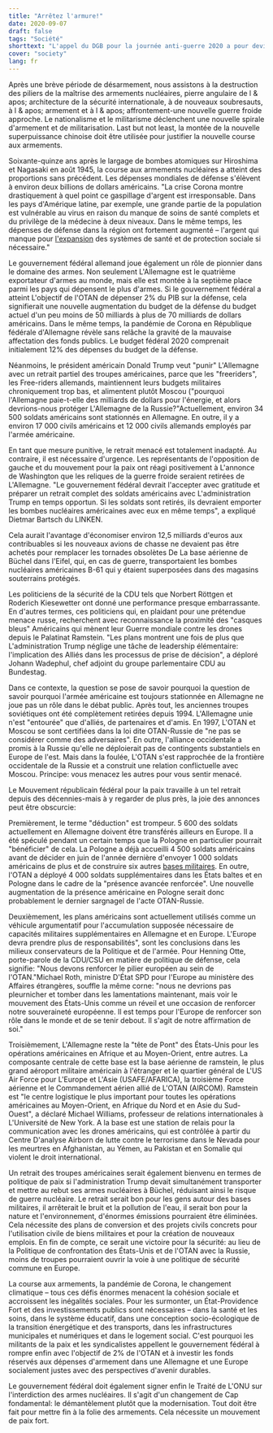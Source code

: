 ```yaml
---
title: "Arrêtez l'armure!"
date: 2020-09-07
draft: false
tags: "Société"
shorttext: "L'appel du DGB pour la journée anti-guerre 2020 a pour devise: plus jamais la guerre! Investissez dans l'avenir plutôt que dans la mise à niveau!"
cover: "society"
lang: fr
---
```


Après une brève période de désarmement, nous assistons à la destruction des piliers de la maîtrise des armements nucléaires, pierre angulaire de l & apos; architecture de la sécurité internationale, à de nouveaux soubresauts, à l & apos; armement et à l & apos; affrontement-une nouvelle guerre froide approche. Le nationalisme et le militarisme déclenchent une nouvelle spirale d'armement et de militarisation. Last but not least, la montée de la nouvelle superpuissance chinoise doit être utilisée pour justifier la nouvelle course aux armements.

Soixante-quinze ans après le largage de bombes atomiques sur Hiroshima et Nagasaki en août 1945, la course aux armements nucléaires a atteint des proportions sans précédent. Les dépenses mondiales de défense s'élèvent à environ deux billions de dollars américains. "La crise Corona montre drastiquement à quel point ce gaspillage d'argent est irresponsable. Dans les pays d'Amérique latine, par exemple, une grande partie de la population est vulnérable au virus en raison du manque de soins de santé complets et du privilège de la médecine à deux niveaux. Dans le même temps, les dépenses de défense dans la région ont fortement augmenté – l'argent qui manque pour [l'expansion](https://www.dgb.de/termine/++co++4a4bba86-f144-11e7-8351-52540088cada "Aufruf des Deutschen Gewerkschaftsbundes zum Antikriegstag 2020") des systèmes de santé et de protection sociale si nécessaire."

Le gouvernement fédéral allemand joue également un rôle de pionnier dans le domaine des armes. Non seulement L'Allemagne est le quatrième exportateur d'armes au monde, mais elle est montée à la septième place parmi les pays qui dépensent le plus d'armes. Si le gouvernement fédéral a atteint L'objectif de l'OTAN de dépenser 2% du PIB sur la défense, cela signifierait une nouvelle augmentation du budget de la défense du budget actuel d'un peu moins de 50 milliards à plus de 70 milliards de dollars américains. Dans le même temps, la pandémie de Corona en République fédérale d'Allemagne révèle sans relâche la gravité de la mauvaise affectation des fonds publics. Le budget fédéral 2020 comprenait initialement 12% des dépenses du budget de la défense.

Néanmoins, le président américain Donald Trump veut "punir" L'Allemagne avec un retrait partiel des troupes américaines, parce que les "freeriders", les Free-riders allemands, maintiennent leurs budgets militaires chroniquement trop bas, et alimentent plutôt Moscou ("pourquoi l'Allemagne paie-t-elle des milliards de dollars pour l'énergie, et alors devrions-nous protéger L'Allemagne de la Russie?"Actuellement, environ 34 500 soldats américains sont stationnés en Allemagne. En outre, il y a environ 17 000 civils américains et 12 000 civils allemands employés par l'armée américaine.

En tant que mesure punitive, le retrait menacé est totalement inadapté. Au contraire, il est nécessaire d'urgence. Les représentants de l'opposition de gauche et du mouvement pour la paix ont réagi positivement à L'annonce de Washington que les reliques de la guerre froide seraient retirées de L'Allemagne. "Le gouvernement fédéral devrait l'accepter avec gratitude et préparer un retrait complet des soldats américains avec L'administration Trump en temps opportun. Si les soldats sont retirés, ils devraient emporter les bombes nucléaires américaines avec eux en même temps", a expliqué Dietmar Bartsch du LINKEN.

Cela aurait l'avantage d'économiser environ 12,5 milliards d'euros aux contribuables si les nouveaux avions de chasse ne devaient pas être achetés pour remplacer les tornades obsolètes De La base aérienne de Büchel dans l'Eifel, qui, en cas de guerre, transportaient les bombes nucléaires américaines B-61 qui y étaient superposées dans des magasins souterrains protégés.

Les politiciens de la sécurité de la CDU tels que Norbert Röttgen et Roderich Kiesewetter ont donné une performance presque embarrassante. En d'autres termes, ces politiciens qui, en plaidant pour une prétendue menace russe, recherchent avec reconnaissance la proximité des "casques bleus" Américains qui mènent leur Guerre mondiale contre les drones depuis le Palatinat Ramstein. "Les plans montrent une fois de plus que L'administration Trump néglige une tâche de leadership élémentaire: l'implication des Alliés dans les processus de prise de décision", a déploré Johann Wadephul, chef adjoint du groupe parlementaire CDU au Bundestag.

Dans ce contexte, la question se pose de savoir pourquoi la question de savoir pourquoi l'armée américaine est toujours stationnée en Allemagne ne joue pas un rôle dans le débat public. Après tout, les anciennes troupes soviétiques ont été complètement retirées depuis 1994. L'Allemagne unie n'est "entourée" que d'alliés, de partenaires et d'amis. En 1997, L'OTAN et Moscou se sont certifiées dans la loi dite OTAN-Russie de "ne pas se considérer comme des adversaires". En outre, l'alliance occidentale a promis à la Russie qu'elle ne déploierait pas de contingents substantiels en Europe de l'est. Mais dans la foulée, L'OTAN s'est rapprochée de la frontière occidentale de la Russie et a construit une relation conflictuelle avec Moscou. Principe: vous menacez les autres pour vous sentir menacé.

Le Mouvement républicain fédéral pour la paix travaille à un tel retrait depuis des décennies-mais à y regarder de plus près, la joie des annonces peut être obscurcie:

Premièrement, le terme "déduction" est trompeur. 5 600 des soldats actuellement en Allemagne doivent être transférés ailleurs en Europe. Il a été spéculé pendant un certain temps que la Pologne en particulier pourrait "bénéficier" de cela. La Pologne a déjà accueilli 4 500 soldats américains avant de décider en juin de l'année dernière d'envoyer 1 000 soldats américains de plus et de construire six autres [bases militaires](https://www.imi-online.de/2020/07/30/us-truppenabzug-luftnummer-oder-aufruestungsvehikel/ "US-Truppenabzug: Luftnummer oder Aufrüstungsvehikel?"). En outre, l'OTAN a déployé 4 000 soldats supplémentaires dans les États baltes et en Pologne dans le cadre de la "présence avancée renforcée". Une nouvelle augmentation de la présence américaine en Pologne serait donc probablement le dernier sargnagel de l'acte OTAN-Russie.

Deuxièmement, les plans américains sont actuellement utilisés comme un véhicule argumentatif pour l'accumulation supposée nécessaire de capacités militaires supplémentaires en Allemagne et en Europe. L'Europe devra prendre plus de responsabilités", sont les conclusions dans les milieux conservateurs de la Politique et de l'armée. Pour Henning Otte, porte-parole de la CDU/CSU en matière de politique de défense, cela signifie: "Nous devons renforcer le pilier européen au sein de l'OTAN."Michael Roth, ministre D'État SPD pour l'Europe au ministère des Affaires étrangères, souffle la même corne: "nous ne devrions pas pleurnicher et tomber dans les lamentations maintenant, mais voir le mouvement des États-Unis comme un réveil et une occasion de renforcer notre souveraineté européenne. Il est temps pour l'Europe de renforcer son rôle dans le monde et de se tenir debout. Il s'agit de notre affirmation de soi."

Troisièmement, L'Allemagne reste la "tête de Pont" des États-Unis pour les opérations américaines en Afrique et au Moyen-Orient, entre autres. La composante centrale de cette base est la base aérienne de ramstein, le plus grand aéroport militaire américain à l'étranger et le quartier général de L'US Air Force pour L'Europe et L'Asie (USAFE/AFARICA), la troisième Force aérienne et le Commandement aérien allié de L'OTAN (AIRCOM). Ramstein est "le centre logistique le plus important pour toutes les opérations américaines au Moyen-Orient, en Afrique du Nord et en Asie du Sud-Ouest", a déclaré Michael Williams, professeur de relations internationales à L'Université de New York. A la base est une station de relais pour la communication avec les drones américains, qui est contrôlée à partir du Centre D'analyse Airborn de lutte contre le terrorisme dans le Nevada pour les meurtres en Afghanistan, au Yémen, au Pakistan et en Somalie qui violent le droit international.

Un retrait des troupes américaines serait également bienvenu en termes de politique de paix si l'administration Trump devait simultanément transporter et mettre au rebut ses armes nucléaires à Büchel, réduisant ainsi le risque de guerre nucléaire. Le retrait serait bon pour les gens autour des bases militaires, il arrêterait le bruit et la pollution de l'eau, il serait bon pour la nature et l'environnement, d'énormes émissions pourraient être éliminées. Cela nécessite des plans de conversion et des projets civils concrets pour l'utilisation civile de biens militaires et pour la création de nouveaux emplois. En fin de compte, ce serait une victoire pour la sécurité: au lieu de la Politique de confrontation des États-Unis et de l'OTAN avec la Russie, moins de troupes pourraient ouvrir la voie à une politique de sécurité commune en Europe.

La course aux armements, la pandémie de Corona, le changement climatique – tous ces défis énormes menacent la cohésion sociale et accroissent les inégalités sociales. Pour les surmonter, un État-Providence Fort et des investissements publics sont nécessaires – dans la santé et les soins, dans le système éducatif, dans une conception socio-écologique de la transition énergétique et des transports, dans les infrastructures municipales et numériques et dans le logement social. C'est pourquoi les militants de la paix et les syndicalistes appellent le gouvernement fédéral à rompre enfin avec l'objectif de 2% de l'OTAN et à investir les fonds réservés aux dépenses d'armement dans une Allemagne et une Europe socialement justes avec des perspectives d'avenir durables.

Le gouvernement fédéral doit également signer enfin le Traité de L'ONU sur l'interdiction des armes nucléaires. Il s'agit d'un changement de Cap fondamental: le démantèlement plutôt que la modernisation. Tout doit être fait pour mettre fin à la folie des armements. Cela nécessite un mouvement de paix fort.
